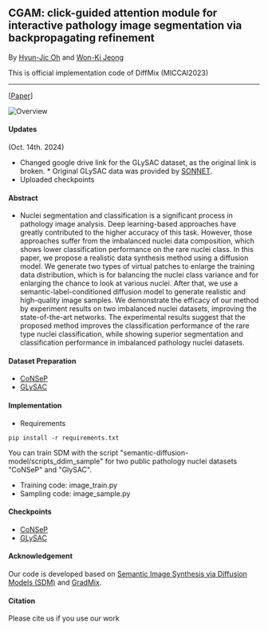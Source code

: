## CGAM: click-guided attention module for interactive pathology image segmentation via backpropagating refinement
By [Hyun-Jic Oh](https://scholar.google.com/citations?user=wwcyjfAAAAAJ&hl=ko&oi=ao) and [Won-Ki Jeong](https://scholar.google.com/citations?user=bnyKqkwAAAAJ&hl=ko&oi=ao)

This is official implementation code of DiffMix (MICCAI2023)
___
[[Paper](https://arxiv.org/abs/2306.14132)]

![Overview](./figure/overview.png)

#### Updates
(Oct. 14th. 2024)
- Changed google drive link for the GLySAC dataset, as the original link is broken. * Original GLySAC data was provided by [SONNET](https://github.com/QuIIL/Sonnet).
- Uploaded checkpoints

#### Abstract
- Nuclei segmentation and classification is a significant process in pathology image analysis. Deep learning-based approaches have greatly contributed to the higher accuracy of this task. However, those approaches suffer from the imbalanced nuclei data composition, which shows lower classification performance on the rare nuclei class. In this paper, we propose a realistic data synthesis method using a diffusion model. We generate two types of virtual patches to enlarge the training data distribution, which is for balancing the nuclei class variance and for enlarging the chance to look at various nuclei. After that, we use a semantic-label-conditioned diffusion model to generate realistic and high-quality image samples. We demonstrate the efficacy of our method by experiment results on two imbalanced nuclei datasets, improving the state-of-the-art networks. The  experimental results suggest that the proposed method improves the classification performance of the rare type nuclei classification, while showing superior segmentation and classification performance in imbalanced pathology nuclei datasets.

#### Dataset Preparation
- [CoNSeP](https://warwick.ac.uk/fac/cross_fac/tia/data/hovernet/)
- [GLySAC](https://drive.google.com/file/d/1g1_xYFWgp3cRLKrlSwD2U5JDjooC0yHp/view?usp=drive_link)

#### Implementation
- Requirements
```
pip install -r requirements.txt
```
You can train SDM with the script "semantic-diffusion-model/scripts_ddim_sample" for two public pathology nuclei datasets "CoNSeP" and "GlySAC".
- Training code: image_train.py
- Sampling code: image_sample.py

#### Checkpoints
- [CoNSeP](https://drive.google.com/file/d/1UdpN5QESW6TyN9AdYgXfvgnJyx1RR8bH/view?usp=drive_link)
- [GLySAC](https://drive.google.com/file/d/1iLsmGtQSs2dD3emzvQv1kZaCKiv0f-KW/view?usp=drive_link)

#### Acknowledgement
Our code is developed based on [Semantic Image Synthesis via Diffusion Models (SDM)](https://github.com/WeilunWang/semantic-diffusion-model) and [GradMix](https://github.com/QuIIL/Grad_Mix).

#### Citation
Please cite us if you use our work